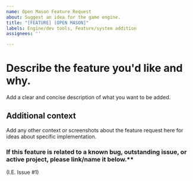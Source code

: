 ```yaml
---
name: Open Mason Feature Request
about: Suggest an idea for the game engine.
title: "[FEATURE] [OPEN MASON]"
labels: Engine/dev tools, Feature/system addition
assignees: ''

---
```


# Describe the feature you'd like and why.
Add a clear and concise description of what you want to be added.

## Additional context
Add any other context or screenshots about the feature request here for ideas about specific implementation.

### If this feature is related to a known bug, outstanding issue, or active project, please link/name it below.**
(I.E. Issue #1)
